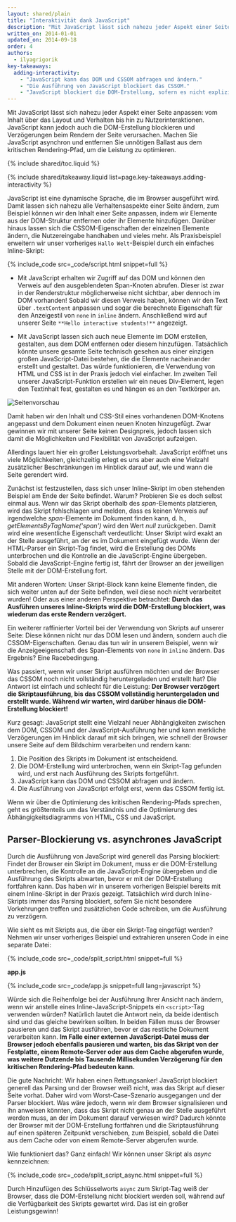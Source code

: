 ```yaml
---
layout: shared/plain
title: "Interaktivität dank JavaScript"
description: "Mit JavaScript lässt sich nahezu jeder Aspekt einer Seite anpassen: vom Inhalt über das Layout und Verhalten bis hin zu Nutzerinteraktionen. JavaScript kann jedoch auch die DOM-Erstellung blockieren und Verzögerungen beim Rendern der Seite verursachen. Machen Sie JavaScript asynchron und entfernen Sie unnötigen Ballast aus dem kritischen Rendering-Pfad, um die Leistung zu optimieren."
written_on: 2014-01-01
updated_on: 2014-09-18
order: 4
authors:
  - ilyagrigorik
key-takeaways:
  adding-interactivity:
    - "JavaScript kann das DOM und CSSOM abfragen und ändern."
    - "Die Ausführung von JavaScript blockiert das CSSOM."
    - "JavaScript blockiert die DOM-Erstellung, sofern es nicht explizit als asynchron festgelegt wird."
---
```

<p class="intro">
  Mit JavaScript lässt sich nahezu jeder Aspekt einer Seite anpassen: vom Inhalt über das Layout und Verhalten bis hin zu Nutzerinteraktionen. JavaScript kann jedoch auch die DOM-Erstellung blockieren und Verzögerungen beim Rendern der Seite verursachen. Machen Sie JavaScript asynchron und entfernen Sie unnötigen Ballast aus dem kritischen Rendering-Pfad, um die Leistung zu optimieren.
</p>


{% include shared/toc.liquid %}

{% include shared/takeaway.liquid list=page.key-takeaways.adding-interactivity %}

JavaScript ist eine dynamische Sprache, die im Browser ausgeführt wird. Damit lassen sich nahezu alle Verhaltensaspekte einer Seite ändern, zum Beispiel können wir den Inhalt einer Seite anpassen, indem wir Elemente aus der DOM-Struktur entfernen oder ihr Elemente hinzufügen. Darüber hinaus lassen sich die CSSOM-Eigenschaften der einzelnen Elemente ändern, die Nutzereingabe handhaben und vieles mehr. Als Praxisbeispiel erweitern wir unser vorheriges `Hallo Welt`-Beispiel durch ein einfaches Inline-Skript:

{% include_code src=_code/script.html snippet=full %}

* Mit JavaScript erhalten wir Zugriff auf das DOM und können den Verweis auf den ausgeblendeten Span-Knoten abrufen. Dieser ist zwar in der Renderstruktur möglicherweise nicht sichtbar, aber dennoch im DOM vorhanden! Sobald wir diesen Verweis haben, können wir den Text über `.textContent` anpassen und sogar die berechnete Eigenschaft für den Anzeigestil von `none` in `inline` ändern. Anschließend wird auf unserer Seite `**Hello interactive students!**` angezeigt.

* Mit JavaScript lassen sich auch neue Elemente im DOM erstellen, gestalten, aus dem DOM entfernen oder diesem hinzufügen. Tatsächlich könnte unsere gesamte Seite technisch gesehen aus einer einzigen großen JavaScript-Datei bestehen, die die Elemente nacheinander erstellt und gestaltet. Das würde funktionieren, die Verwendung von HTML und CSS ist in der Praxis jedoch viel einfacher. Im zweiten Teil unserer JavaScript-Funktion erstellen wir ein neues Div-Element, legen den Textinhalt fest, gestalten es und hängen es an den Textkörper an.

<img src="images/device-js-small.png" class="center" alt="Seitenvorschau">

Damit haben wir den Inhalt und CSS-Stil eines vorhandenen DOM-Knotens angepasst und dem Dokument einen neuen Knoten hinzugefügt. Zwar gewinnen wir mit unserer Seite keinen Designpreis, jedoch lassen sich damit die Möglichkeiten und Flexibilität von JavaScript aufzeigen.

Allerdings lauert hier ein großer Leistungsvorbehalt. JavaScript eröffnet uns viele Möglichkeiten, gleichzeitig erlegt es uns aber auch eine Vielzahl zusätzlicher Beschränkungen im Hinblick darauf auf, wie und wann die Seite gerendert wird.

Zunächst ist festzustellen, dass sich unser Inline-Skript im oben stehenden Beispiel am Ende der Seite befindet. Warum? Probieren Sie es doch selbst einmal aus. Wenn wir das Skript oberhalb des _span_-Elements platzieren, wird das Skript fehlschlagen und melden, dass es keinen Verweis auf irgendwelche _span_-Elemente im Dokument finden kann, d. h., _getElementsByTagName('span')_ wird den Wert _null_ zurückgeben. Damit wird eine wesentliche Eigenschaft verdeutlicht: Unser Skript wird exakt an der Stelle ausgeführt, an der es im Dokument eingefügt wurde. Wenn der HTML-Parser ein Skript-Tag findet, wird die Erstellung des DOMs unterbrochen und die Kontrolle an die JavaScript-Engine übergeben. Sobald die JavaScript-Engine fertig ist, fährt der Browser an der jeweiligen Stelle mit der DOM-Erstellung fort.

Mit anderen Worten: Unser Skript-Block kann keine Elemente finden, die sich weiter unten auf der Seite befinden, weil diese noch nicht verarbeitet wurden! Oder aus einer anderen Perspektive betrachtet: **Durch das Ausführen unseres Inline-Skripts wird die DOM-Erstellung blockiert, was wiederum das erste Rendern verzögert.**

Ein weiterer raffinierter Vorteil bei der Verwendung von Skripts auf unserer Seite: Diese können nicht nur das DOM lesen und ändern, sondern auch die CSSOM-Eigenschaften. Genau das tun wir in unserem Beispiel, wenn wir die Anzeigeeigenschaft des Span-Elements von `none` in `inline` ändern. Das Ergebnis? Eine Racebedingung.

Was passiert, wenn wir unser Skript ausführen möchten und der Browser das CSSOM noch nicht vollständig heruntergeladen und erstellt hat? Die Antwort ist einfach und schlecht für die Leistung: **Der Browser verzögert die Skriptausführung, bis das CSSOM vollständig heruntergeladen und erstellt wurde. Während wir warten, wird darüber hinaus die DOM-Erstellung blockiert!**

Kurz gesagt: JavaScript stellt eine Vielzahl neuer Abhängigkeiten zwischen dem DOM, CSSOM und der JavaScript-Ausführung her und kann merkliche Verzögerungen im Hinblick darauf mit sich bringen, wie schnell der Browser unsere Seite auf dem Bildschirm verarbeiten und rendern kann:

1. Die Position des Skripts im Dokument ist entscheidend.
2. Die DOM-Erstellung wird unterbrochen, wenn ein Skript-Tag gefunden wird, und erst nach Ausführung des Skripts fortgeführt.
3. JavaScript kann das DOM und CSSOM abfragen und ändern.
4. Die Ausführung von JavaScript erfolgt erst, wenn das CSSOM fertig ist.

Wenn wir über die Optimierung des kritischen Rendering-Pfads sprechen, geht es größtenteils um das Verständnis und die Optimierung des Abhängigkeitsdiagramms von HTML, CSS und JavaScript.


## Parser-Blockierung vs. asynchrones JavaScript

Durch die Ausführung von JavaScript wird generell das Parsing blockiert: Findet der Browser ein Skript im Dokument, muss er die DOM-Erstellung unterbrechen, die Kontrolle an die JavaScript-Engine übergeben und die Ausführung des Skripts abwarten, bevor er mit der DOM-Erstellung fortfahren kann. Das haben wir in unserem vorherigen Beispiel bereits mit einem Inline-Skript in der Praxis gezeigt. Tatsächlich wird durch Inline-Skripts immer das Parsing blockiert, sofern Sie nicht besondere Vorkehrungen treffen und zusätzlichen Code schreiben, um die Ausführung zu verzögern.

Wie sieht es mit Skripts aus, die über ein Skript-Tag eingefügt werden? Nehmen wir unser vorheriges Beispiel und extrahieren unseren Code in eine separate Datei:

{% include_code src=_code/split_script.html snippet=full %}

**app.js**

{% include_code src=_code/app.js snippet=full lang=javascript %}

Würde sich die Reihenfolge bei der Ausführung Ihrer Ansicht nach ändern, wenn wir anstelle eines Inline-JavaScript-Snippets ein `<script>`-Tag verwenden würden? Natürlich lautet die Antwort nein, da beide identisch sind und das gleiche bewirken sollten. In beiden Fällen muss der Browser pausieren und das Skript ausführen, bevor er das restliche Dokument verarbeiten kann. **Im Falle einer externen JavaScript-Datei muss der Browser jedoch ebenfalls pausieren und warten, bis das Skript von der Festplatte, einem Remote-Server oder aus dem Cache abgerufen wurde, was weitere Dutzende bis Tausende Millisekunden Verzögerung für den kritischen Rendering-Pfad bedeuten kann.**

Die gute Nachricht: Wir haben einen Rettungsanker! JavaScript blockiert generell das Parsing und der Browser weiß nicht, was das Skript auf dieser Seite vorhat. Daher wird vom Worst-Case-Szenario ausgegangen und der Parser blockiert. Was wäre jedoch, wenn wir dem Browser signalisieren und ihn anweisen könnten, dass das Skript nicht genau an der Stelle ausgeführt werden muss, an der im Dokument darauf verwiesen wird? Dadurch könnte der Browser mit der DOM-Erstellung fortfahren und die Skriptausführung auf einen späteren Zeitpunkt verschieben, zum Beispiel, sobald die Datei aus dem Cache oder von einem Remote-Server abgerufen wurde.

Wie funktioniert das? Ganz einfach! Wir können unser Skript als _async_ kennzeichnen:

{% include_code src=_code/split_script_async.html snippet=full %}

Durch Hinzufügen des Schlüsselworts `async` zum Skript-Tag weiß der Browser, dass die DOM-Erstellung nicht blockiert werden soll, während auf die Verfügbarkeit des Skripts gewartet wird. Das ist ein großer Leistungsgewinn!



